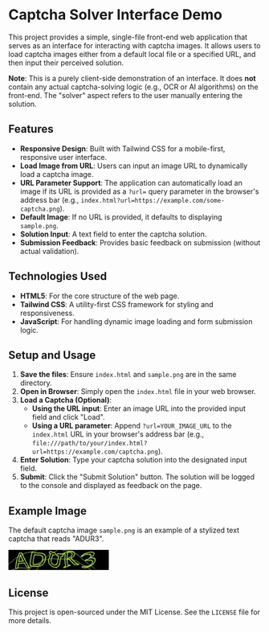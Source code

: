 # Captcha Solver Interface Demo

This project provides a simple, single-file front-end web application that serves as an interface for interacting with captcha images. It allows users to load captcha images either from a default local file or a specified URL, and then input their perceived solution.

**Note**: This is a purely client-side demonstration of an interface. It does **not** contain any actual captcha-solving logic (e.g., OCR or AI algorithms) on the front-end. The "solver" aspect refers to the user manually entering the solution.

## Features

*   **Responsive Design**: Built with Tailwind CSS for a mobile-first, responsive user interface.
*   **Load Image from URL**: Users can input an image URL to dynamically load a captcha image.
*   **URL Parameter Support**: The application can automatically load an image if its URL is provided as a `?url=` query parameter in the browser's address bar (e.g., `index.html?url=https://example.com/some-captcha.png`).
*   **Default Image**: If no URL is provided, it defaults to displaying `sample.png`.
*   **Solution Input**: A text field to enter the captcha solution.
*   **Submission Feedback**: Provides basic feedback on submission (without actual validation).

## Technologies Used

*   **HTML5**: For the core structure of the web page.
*   **Tailwind CSS**: A utility-first CSS framework for styling and responsiveness.
*   **JavaScript**: For handling dynamic image loading and form submission logic.

## Setup and Usage

1.  **Save the files**: Ensure `index.html` and `sample.png` are in the same directory.
2.  **Open in Browser**: Simply open the `index.html` file in your web browser.
3.  **Load a Captcha (Optional)**:
    *   **Using the URL input**: Enter an image URL into the provided input field and click "Load".
    *   **Using a URL parameter**: Append `?url=YOUR_IMAGE_URL` to the `index.html` URL in your browser's address bar (e.g., `file:///path/to/your/index.html?url=https://example.com/captcha.png`).
4.  **Enter Solution**: Type your captcha solution into the designated input field.
5.  **Submit**: Click the "Submit Solution" button. The solution will be logged to the console and displayed as feedback on the page.

## Example Image

The default captcha image `sample.png` is an example of a stylized text captcha that reads "ADUR3".

<img src='sample.png' alt='Sample Captcha' width='200'>

## License

This project is open-sourced under the MIT License. See the `LICENSE` file for more details.